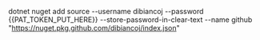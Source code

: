 dotnet nuget add source --username dibiancoj --password {{PAT_TOKEN_PUT_HERE}} --store-password-in-clear-text --name github "https://nuget.pkg.github.com/dibiancoj/index.json"